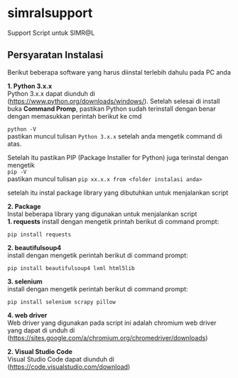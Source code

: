 # simralsupport #
Support Script untuk SIMR@L

## Persyaratan Instalasi ##
Berikut beberapa software yang harus diinstal terlebih dahulu pada PC anda

**1. Python 3.x.x** <br/>
Python 3.x.x dapat diunduh di (https://www.python.org/downloads/windows/). Setelah selesai di install buka **Command Promp**, pastikan Python sudah terinstall dengan benar dengan memasukkan perintah berikut ke cmd <br/>

`python -V` <br/>
pastikan muncul tulisan `Python 3.x.x` setelah anda mengetik command di atas.

Setelah itu pastikan PIP (Package Installer for Python) juga terinstal dengan mengetik <br/>
`pip -V` <br/>
pastikan muncul tulisan `pip xx.x.x from <folder instalasi anda>`

setelah itu instal package library yang dibutuhkan untuk menjalankan script <br/>

**2. Package** <br/>
Instal beberapa library yang digunakan untuk menjalankan script<br/> 
**1. requests**
install dengan mengetik printah berikut di command prompt:

`pip install requests`<br/>

**2. beautifulsoup4** <br/>
install dengan mengetik perintah berikut di command prompt:<br/>

`pip install beautifulsoup4 lxml html5lib` <br/>

**3. selenium** <br/>
install dengan mengetik perintah berikut di command prompt:<br/>

`pip install selenium scrapy pillow` <br/>

**4. web driver** <br/>
Web driver yang digunakan pada script ini adalah chromium web driver yang dapat di unduh di (https://sites.google.com/a/chromium.org/chromedriver/downloads)

**2. Visual Studio Code** <br/>
Visual Studio Code dapat diunduh di (https://code.visualstudio.com/download)